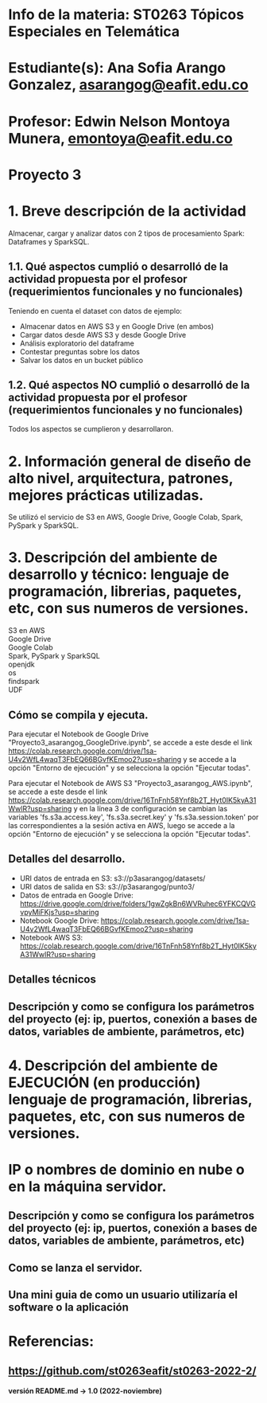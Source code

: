 # Info de la materia: ST0263 Tópicos Especiales en Telemática
#
# Estudiante(s): Ana Sofia Arango Gonzalez, asarangog@eafit.edu.co
#
# Profesor: Edwin Nelson Montoya Munera, emontoya@eafit.edu.co
#
# Proyecto 3
#
# 1. Breve descripción de la actividad
Almacenar, cargar y analizar datos con 2 tipos de procesamiento Spark: Dataframes y SparkSQL.

## 1.1. Qué aspectos cumplió o desarrolló de la actividad propuesta por el profesor (requerimientos funcionales y no funcionales)
Teniendo en cuenta el dataset con datos de ejemplo:  
- Almacenar datos en AWS S3 y en Google Drive (en ambos)
- Cargar datos desde AWS S3 y desde Google Drive
- Análisis exploratorio del dataframe
- Contestar preguntas sobre los datos
- Salvar los datos en un bucket público

## 1.2. Qué aspectos NO cumplió o desarrolló de la actividad propuesta por el profesor (requerimientos funcionales y no funcionales)
Todos los aspectos se cumplieron y desarrollaron.

# 2. Información general de diseño de alto nivel, arquitectura, patrones, mejores prácticas utilizadas.
Se utilizó el servicio de S3 en AWS, Google Drive, Google Colab, Spark, PySpark y SparkSQL.

# 3. Descripción del ambiente de desarrollo y técnico: lenguaje de programación, librerias, paquetes, etc, con sus numeros de versiones.
S3 en AWS  
Google Drive  
Google Colab  
Spark, PySpark y SparkSQL  
openjdk  
os  
findspark  
UDF

## Cómo se compila y ejecuta.
Para ejecutar el Notebook de Google Drive "Proyecto3_asarangog_GoogleDrive.ipynb", se accede a este desde el link https://colab.research.google.com/drive/1sa-U4v2WfL4waqT3FbEQ66BGvfKEmoo2?usp=sharing y se accede a la opción "Entorno de ejecución" y se selecciona la opción "Ejecutar todas".

Para ejecutar el Notebook de AWS S3 "Proyecto3_asarangog_AWS.ipynb", se accede a este desde el link https://colab.research.google.com/drive/16TnFnh58Ynf8b2T_Hyt0IK5kyA31WwlR?usp=sharing y en la línea 3 de configuración se cambian las variables 'fs.s3a.access.key', 'fs.s3a.secret.key' y 'fs.s3a.session.token' por las correspondientes a la sesión activa en AWS, luego se accede a la opción "Entorno de ejecución" y se selecciona la opción "Ejecutar todas".

## Detalles del desarrollo.
- URI datos de entrada en S3: s3://p3asarangog/datasets/
- URI datos de salida en S3: s3://p3asarangog/punto3/
- Datos de entrada en Google Drive: https://drive.google.com/drive/folders/1gwZgkBn6WVRuhec6YFKCQVGvpyMiFKjs?usp=sharing
- Notebook Google Drive: https://colab.research.google.com/drive/1sa-U4v2WfL4waqT3FbEQ66BGvfKEmoo2?usp=sharing
- Notebook AWS S3: https://colab.research.google.com/drive/16TnFnh58Ynf8b2T_Hyt0IK5kyA31WwlR?usp=sharing
## Detalles técnicos
## Descripción y como se configura los parámetros del proyecto (ej: ip, puertos, conexión a bases de datos, variables de ambiente, parámetros, etc)

# 4. Descripción del ambiente de EJECUCIÓN (en producción) lenguaje de programación, librerias, paquetes, etc, con sus numeros de versiones.

# IP o nombres de dominio en nube o en la máquina servidor.

## Descripción y como se configura los parámetros del proyecto (ej: ip, puertos, conexión a bases de datos, variables de ambiente, parámetros, etc)

## Como se lanza el servidor.

## Una mini guia de como un usuario utilizaría el software o la aplicación

# Referencias:
## https://github.com/st0263eafit/st0263-2022-2/

#### versión README.md -> 1.0 (2022-noviembre)
